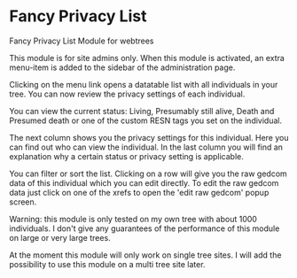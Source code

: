 Fancy Privacy List
==================

Fancy Privacy List Module for webtrees

This module is for site admins only. When this module is activated, an extra menu-item is added to the sidebar of the administration page.

Clicking on the menu link opens a datatable list with all individuals in your tree. You can now review the privacy settings of each individual.

You can view the current status: Living, Presumably still alive, Death and Presumed death or one of the custom RESN tags you set on the individual.

The next column shows you the privacy settings for this individual. Here you can find out who can view the individual.
In the last column you will find an explanation why a certain status or privacy setting is applicable.

You can filter or sort the list. Clicking on a row will give you the raw gedcom data of this individual which you can edit directly. To edit the raw gedcom data just click on one of the xrefs to open the 'edit raw gedcom' popup screen.

Warning: this module is only tested on my own tree with about 1000 individuals. I don't give any guarantees of the performance of this module on large or very large trees.

At the moment this module will only work on single tree sites. I will add the possibility to use this module on a multi tree site later.
